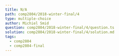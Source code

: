 ```yaml
---
title: N/A
path: comp2804/2018-winter-final/4
type: multiple-choice
author: Michiel Smid
question: comp2804/2018-winter-final/4/question.ts
solution: comp2804/2018-winter-final/4/solution.md
tags:
  - comp2804
  - comp2804-final
---
```


